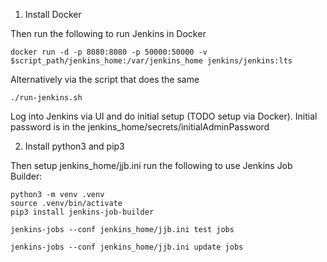 1. Install Docker

Then run the following to run Jenkins in Docker

`docker run -d -p 8080:8080 -p 50000:50000 -v $script_path/jenkins_home:/var/jenkins_home jenkins/jenkins:lts`

Alternatively via the script that does the same

`./run-jenkins.sh`

Log into Jenkins via UI and do initial setup (TODO setup via Docker). Initial password is in the jenkins_home/secrets/initialAdminPassword

2. Install python3 and pip3

Then setup jenkins_home/jjb.ini run the following to use Jenkins Job Builder:

```
python3 -m venv .venv
source .venv/bin/activate
pip3 install jenkins-job-builder

jenkins-jobs --conf jenkins_home/jjb.ini test jobs

jenkins-jobs --conf jenkins_home/jjb.ini update jobs
```
